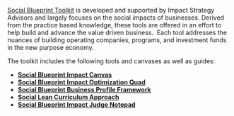 
[Social Blueprint Toolkit](http://www.socialblueprint.org/) is  developed and supported by Impact Strategy Advisors and largely focuses on the social impacts of businesses. Derived from the practice based knowledge, these tools are offered in an effort to help build and advance the  value driven business.  Each tool addresses the nuances of building operating companies, programs, and investment funds in the new purpose economy.

The toolkit includes the following tools and canvases as well as guides:

- [**Social Blueprint Impact Canvas**](http://www.socialblueprint.org/wp-content/uploads/2015/02/ISA_The-Social-Blueprint_-Impact-Canvas_v3.21.pdf)
- [**Social Blueprint Impact Optimization Quad**](http://www.socialblueprint.org/wp-content/uploads/2015/02/ISA_The-Social-Blueprint-Toolkit_Impact-Optimization-Quad-v1.2.pdf)
- [**Social Blueprint Business Profile Framework**](http://www.socialblueprint.org/wp-content/uploads/2015/02/ISA_The-Social-Blueprint_Business-Profile-Framework-v1.2.pdf)
- [**Social Lean Curriculum Approach**](http://www.socialblueprint.org/wp-content/uploads/2015/02/ISA-Social-Lean-Approach-v1.0.pdf)
- [**Social Blueprint Impact Judge Notepad**](http://www.socialblueprint.org/wp-content/uploads/2015/02/ISA_The-Social-Blueprint-Toolkit_Impact-Judge-Notepad-v1.0.pdf)